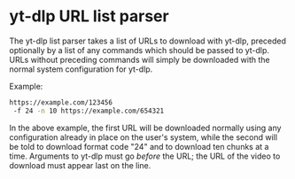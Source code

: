 # yt-dlp URL list parser

The yt-dlp list parser takes a list of URLs to download with yt-dlp, preceded optionally by a list of any commands which should be passed to yt-dlp. URLs without preceding commands will simply be downloaded with the normal system configuration for yt-dlp.

Example:

```bash
https://example.com/123456
 -f 24 -n 10 https://example.com/654321
```

In the above example, the first URL will be downloaded normally using any configuration already in place on the user's system, while the second will be told to download format code "24" and to download ten chunks at a time. Arguments to yt-dlp must go *before* the URL; the URL of the video to download must appear last on the line.
